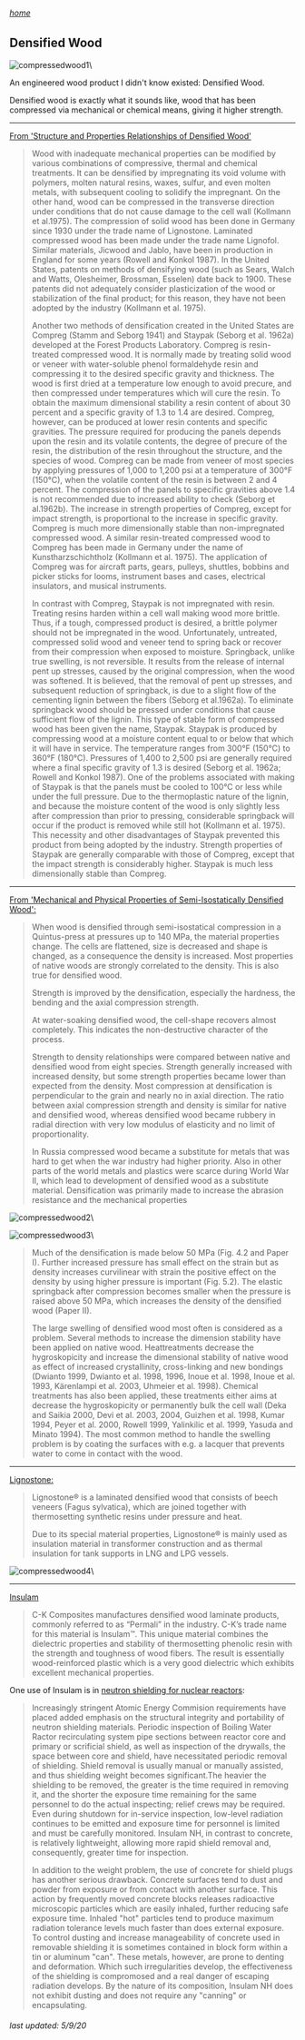 ###### [home](/index.html)
## Densified Wood

![compressedwood1](compressedwood1.PNG)\

An engineered wood product I didn't know existed: Densified Wood.

Densified wood is exactly what it sounds like, wood that has been compressed via mechanical or chemical means, giving it higher strength.

---

[From 'Structure and Properties Relationships of Densified Wood'](https://vtechworks.lib.vt.edu/handle/10919/35810)

>Wood with inadequate mechanical properties can be modified by various combinations of
compressive, thermal and chemical treatments. It can be densified by impregnating its void
volume with polymers, molten natural resins, waxes, sulfur, and even molten metals, with
subsequent cooling to solidify the impregnant. On the other hand, wood can be compressed in
the transverse direction under conditions that do not cause damage to the cell wall (Kollmann et
al.1975). The compression of solid wood has been done in Germany since 1930 under the trade
name of Lignostone. Laminated compressed wood has been made under the trade name
Lignofol. Similar materials, Jicwood and Jablo, have been in production in England for some
years (Rowell and Konkol 1987). In the United States, patents on methods of densifying wood
(such as Sears, Walch and Watts, Olesheimer, Brossman, Esselen) date back to 1900. These
patents did not adequately consider plasticization of the wood or stabilization of the final
product; for this reason, they have not been adopted by the industry (Kollmann et al. 1975).
>
>Another two methods of densification created in the United States are Compreg (Stamm
and Seborg 1941) and Staypak (Seborg et al. 1962a) developed at the Forest Products
Laboratory. Compreg is resin-treated compressed wood. It is normally made by treating solid
wood or veneer with water-soluble phenol formaldehyde resin and compressing it to the desired
specific gravity and thickness. The wood is first dried at a temperature low enough to avoid precure, and then compressed under temperatures which will cure the resin. To obtain the maximum
dimensional stability a resin content of about 30 percent and a specific gravity of 1.3 to 1.4 are
desired. Compreg, however, can be produced at lower resin contents and specific gravities. The
pressure required for producing the panels depends upon the resin and its volatile contents, the
degree of precure of the resin, the distribution of the resin throughout the structure, and the
species of wood. Compreg can be made from veneer of most species by applying pressures of
1,000 to 1,200 psi at a temperature of 300°F (150°C), when the volatile content of the resin is
between 2 and 4 percent. The compression of the panels to specific gravities above 1.4 is not
recommended due to increased ability to check (Seborg et al.1962b). The increase in strength
properties of Compreg, except for impact strength, is proportional to the increase in specific gravity. Compreg is much more dimensionally stable than non-impregnated compressed wood. A
similar resin-treated compressed wood to Compreg has been made in Germany under the name
of Kunstharzschichtholz (Kollmann et al. 1975). The application of Compreg was for aircraft
parts, gears, pulleys, shuttles, bobbins and picker sticks for looms, instrument bases and cases,
electrical insulators, and musical instruments.
>
>In contrast with Compreg, Staypak is not impregnated with resin. Treating resins harden
within a cell wall making wood more brittle. Thus, if a tough, compressed product is desired, a
brittle polymer should not be impregnated in the wood. Unfortunately, untreated, compressed
solid wood and veneer tend to spring back or recover from their compression when exposed to
moisture. Springback, unlike true swelling, is not reversible. It results from the release of internal
pent up stresses, caused by the original compression, when the wood was softened. It is believed,
that the removal of pent up stresses, and subsequent reduction of springback, is due to a slight
flow of the cementing lignin between the fibers (Seborg et al.1962a). To eliminate springback
wood should be pressed under conditions that cause sufficient flow of the lignin. This type of
stable form of compressed wood has been given the name, Staypak. Staypak is produced by
compressing wood at a moisture content equal to or below that which it will have in service. The
temperature ranges from 300°F (150°C) to 360°F (180°C). Pressures of 1,400 to 2,500 psi are
generally required where a final specific gravity of 1.3 is desired (Seborg et al. 1962a; Rowell
and Konkol 1987). One of the problems associated with making of Staypak is that the panels
must be cooled to 100°C or less while under the full pressure. Due to the thermoplastic nature of
the lignin, and because the moisture content of the wood is only slightly less after compression
than prior to pressing, considerable springback will occur if the product is removed while still
hot (Kollmann et al. 1975). This necessity and other disadvantages of Staypak prevented this
product from being adopted by the industry. Strength properties of Staypak are generally
comparable with those of Compreg, except that the impact strength is considerably higher.
Staypak is much less dimensionally stable than Compreg.

---

[From 'Mechanical and Physical Properties of Semi-Isostatically Densified Wood':](https://www.diva-portal.org/smash/get/diva2:991172/FULLTEXT01.pdf)

>When wood is densified through semi-isostatical compression in a Quintus-press at
pressures up to 140 MPa, the material properties change. The cells are flattened, size is
decreased and shape is changed, as a consequence the density is increased. Most
properties of native woods are strongly correlated to the density. This is also true for
densified wood.
>
>Strength is improved by the densification, especially the hardness, the bending and the
axial compression strength.
>
>At water-soaking densified wood, the cell-shape recovers almost completely. This
indicates the non-destructive character of the process.
>
>Strength to density relationships were compared between native and densified wood
from eight species. Strength generally increased with increased density, but some
strength properties became lower than expected from the density. Most compression
at densification is perpendicular to the grain and nearly no in axial direction. The ratio
between axial compression strength and density is similar for native and densified
wood, whereas densified wood became rubbery in radial direction with very low
modulus of elasticity and no limit of proportionality.
>
>In Russia compressed wood became a substitute for metals that was hard to get when the war
industry had higher priority. Also in other parts of the world metals and plastics were
scarce during World War II, which lead to development of densified wood as a
substitute material. Densification was primarily made to increase the abrasion
resistance and the mechanical properties

![compressedwood2](compressedwood2.PNG)\

![compressedwood3](compressedwood3.PNG)\

>Much of the densification is made below 50 MPa (Fig. 4.2 and Paper I). Further
increased pressure has small effect on the strain but as density increases curvilinear
with strain the positive effect on the density by using higher pressure is important (Fig.
5.2). The elastic springback after compression becomes smaller when the pressure is
raised above 50 MPa, which increases the density of the densified wood (Paper II).
>
>The large swelling of densified wood most often is considered as a problem. Several
methods to increase the dimension stability have been applied on native wood. Heattreatments decrease the hygroskopicity and increase the dimensional stability of native
wood as effect of increased crystallinity, cross-linking and new bondings (Dwianto
1999, Dwianto et al. 1998, 1996, Inoue et al. 1998, Inoue et al. 1993, Kärenlampi et al.
2003, Uhmeier et al. 1998). Chemical treatments has also been applied, these
treatments either aims at decrease the hygroskopicity or permanently bulk the cell wall
(Deka and Saikia 2000, Devi et al. 2003, 2004, Guizhen et al. 1998, Kumar 1994, Peyer
et al. 2000, Rowell 1999, Yalinkilic et al. 1999, Yasuda and Minato 1994). The most
common method to handle the swelling problem is by coating the surfaces with e.g. a lacquer that prevents water to come in contact with the wood.

---

[Lignostone:](https://www.roechling-industrial.com/us/materials/composites/datasheet-materials/lignostoner-transformerwoodr-/-lignostoner-cryogenic)

>Lignostone® is a laminated densified wood that consists of beech veneers (Fagus sylvatica), which are joined together with thermosetting synthetic resins under pressure and heat.
>
>Due to its special material properties, Lignostone® is mainly used as insulation material in transformer construction and as thermal insulation for tank supports in LNG and LPG vessels.

![compressedwood4](compressedwood4.PNG)\

---

[Insulam](https://www.ckcomposites.com/insulam-dielectrics/)

>C-K Composites manufactures densified wood laminate products, commonly referred to as “Permali” in the industry.  C-K’s trade name for this material is Insulam™. This unique material combines the dielectric properties and stability of thermosetting phenolic resin with the strength and toughness of wood fibers. The result is essentially wood-reinforced plastic which is a very good dielectric which exhibits excellent mechanical properties.

One use of Insulam is in [neutron shielding for nuclear reactors](https://www.ckcomposites.com/files/documents/Biological_Neutron_Shielding.pdf):

>Increasingly stringent Atomic Energy Commision requirements have placed added emphasis on the structural integrity and portability of neutron shielding materials. Periodic inspection of Boiling Water Ractor recirculating system pipe sections between reactor core and primary or scrificial shield, as well as inspection of the drywalls, the space between core and shield, have necessitated periodic removal of shielding. Shield removal is usually manual or manually assisted, and thus shielding weight becomes significant.The heavier the shielding to be removed, the greater is the time required in removing it, and the shorter the exposure time remaining for the same personnel to do the actual inspecting; relief crews may be required. Even during shutdown for in-service inspection, low-level radiation continues to be emitted and exposure time for personnel is limited and must be carefully monitored. Insulam NH, in contrast to concrete, is relatively lightweight, allowing more rapid shield removal and, consequently, greater time for inspection.
>
>In addition to the weight problem, the use of concrete for shield plugs has another serious drawback. Concrete surfaces tend to dust and powder from exposure or from contact with another surface. This action by frequently moved concrete blocks releases radioactive microscopic particles which are easily inhaled, further reducing safe exposure time. Inhaled "hot" particles tend to produce maximum radiation tolerance levels much faster than does external exposure. To control dusting and increase manageability of concrete used in removable shielding it is sometimes contained in block form within a tin or aluminum "can". These metals, however, are prone to denting and deformation. Which such irregularities develop, the effectiveness of the shielding is compromosed and a real danger of escaping radiation develops. By the nature of its composition, Insulam NH does not exhibit dusting and does not require any "canning" or encapsulating.

###### *last updated: 5/9/20*
